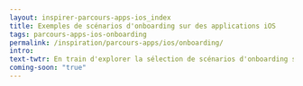 ```yaml
---
layout: inspirer-parcours-apps-ios_index
title: Exemples de scénarios d'onboarding sur des applications iOS
tags: parcours-apps-ios-onboarding
permalink: /inspiration/parcours-apps/ios/onboarding/
intro:
text-twtr: En train d'explorer la sélection de scénarios d'onboarding sur des applications iOS by @MagDuWebdesign
coming-soon: "true"
---
```

